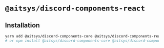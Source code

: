 # `@aitsys/discord-components-react`

## Installation

```bash
yarn add @aitsys/discord-components-core @aitsys/discord-components-react
# or npm install @aitsys/discord-components-core @aitsys/discord-components-react
```
